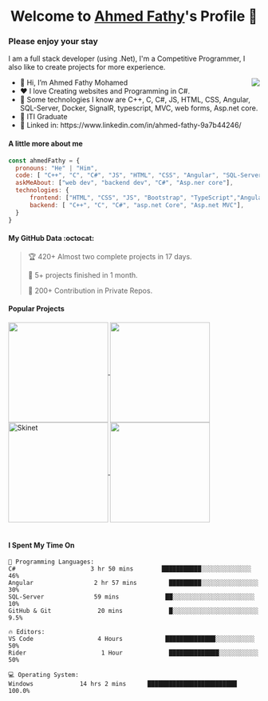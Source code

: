 <p align="center">
  <h1 align="center">Welcome to <a href="https://github.com/MrBlueBird2">Ahmed Fathy</a>'s Profile 👋</h1>
</p>
<p align="center">
  <h3 color="blue"> Please enjoy your stay </h3>
</p>
<p>I am a full stack developer (using .Net), I'm a Competitive Programmer, I also like to create projects for more experience.</p>
<img align="right" src="https://media.giphy.com/media/M9gbBd9nbDrOTu1Mqx/giphy.gif">
<ul>
  <li>👋 Hi, I’m Ahmed Fathy Mohamed</li>
  <li>❤️ I love Creating websites and Programming in C#.</li>
  <li>🌱 Some technologies I know are  C++, C, C#, JS, HTML, CSS, Angular, SQL-Server, Docker, SignalR, typescript, MVC,  web forms, Asp.net core.</li>
  <li>💼 ITI Graduate</li>
  <li>🧐 Linked in: https://www.linkedin.com/in/ahmed-fathy-9a7b44246/ </li>
</ul>

#### A little more about me
```javascript
const ahmedFathy = {
  pronouns: "He" | "Him",
  code: [ "C++", "C", "C#", "JS", "HTML", "CSS", "Angular", "SQL-Server", "Docker", "SignalR", "typescript", "MVC", "webForms"],
  askMeAbout: ["web dev", "backend dev", "C#", "Asp.ner core"],
  technologies: {
      frontend: ["HTML", "CSS", "JS", "Bootstrap", "TypeScript","Angular","Jquery"],
      backend: [ "C++", "C", "C#", "asp.net Core", "Asp.net MVC"],
  }
}
```

#### My GitHub Data :octocat:
> 🏆 420+ Almost two complete projects in 17 days.
 > 
> 📜 5+ projects finished in 1 month.
 > 
> 🔑 200+ Contribution in Private Repos.
 > 

#### Popular Projects
<a href="https://github.com/AhmedFathy2M/Front-End-Project">
  <img align="center" src="https://encrypted-tbn0.gstatic.com/images?q=tbn:ANd9GcQvAsL20Z-NFkLBOfuxpmpnZegmw3t22vR19w&usqp=CAU" width="200px" />
</a>    
<a href="https://github.com/AhmedFathy2M/SmallTalks">
  <img align="center" src="https://encrypted-tbn0.gstatic.com/images?q=tbn:ANd9GcTJbEWz4v00cnyk5ZoGULRYnQibsp8h1Sp_Bw&usqp=CAU" width="200px"/>
</a>


<a href="https://github.com/AhmedFathy2M/Skinet-Finished">
  <img align="center" src="https://encrypted-tbn0.gstatic.com/images?q=tbn:ANd9GcRfB7r3UEfthqVGhIxv-0jxMAdorGNWpxz3sw&usqp=CAU" alt="Skinet" width="200px" />
</a>
<a href="https://github.com/AhmedFathy2M/Bookslogist">

  <img align="center" src="https://encrypted-tbn0.gstatic.com/images?q=tbn:ANd9GcSdtMF3pENJdJX4hpTm4uokfU8f2se1Pigzww&usqp=CAU" width="200px" />
</a>
<br />
<br />



#### I Spent My Time On
```text
💬 Programming Languages:
C#                     3 hr 50 mins        ███████████░░░░░░░░░░░░░░   46% 
Angular                 2 hr 57 mins         █████████░░░░░░░░░░░░░░░░   30% 
SQL-Server              59 mins             ██░░░░░░░░░░░░░░░░░░░░░░░   10% 
GitHub & Git             20 mins             █░░░░░░░░░░░░░░░░░░░░░░░░   9.5%

🔥 Editors:
VS Code                  4 Hours            ██████████████░░░░░░░░░░░   50% 
Rider                     1 Hour             ██████████████░░░░░░░░░░░   50%

💻 Operating System:
Windows             14 hrs 2 mins      █████████████████████████   100.0%
```
